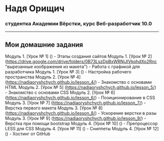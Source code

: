 # Надя Орищич
### студентка Академии Вёрстки, курс Веб-разработчик 10.0
-----
## Мои домашние задания
Модуль 1. [Урок № 1] () - Этапы создания сайтов
Модуль 1. [Урок № 2] (https://drive.google.com/drive/folders/0B73LszDpBxWRNjJlVkphdXo2Rnc "вырезанные изображения из макета") - Работа с графикой для разработчика
Модуль 1. [Урок № 3] () - Настройка рабочего пространства
Модуль 2. [Урок № 4] (https://nadiaoryshchych.github.io/lesson_4/) - Знакомство с основами HTML
Модуль 2. [Урок № 5] (https://nadiaoryshchych.github.io/lesson_5/) - Знакомство с основами CSS
Модуль 2. [Урок № 6] (https://nadiaoryshchych.github.io/lesson_6/) - Позиционирование в CSS
Модуль 3. [Урок № 7] (https://nadiaoryshchych.github.io/lesson_7/) - Верстка первого макета
Модуль 3. [Урок № 8] (https://nadiaoryshchych.github.io/lesson_8/) - Ускорение верстки в разы
Модуль 3. [Урок № 9] (https://nadiaoryshchych.github.io/lesson_9/) - Верстка при помощи bootstrap
Модуль 4. [Урок № 10] () - Препроцессор LESS для CSS
Модуль 4. [Урок № 11] () - Сниппеты
Модуль 4. [Урок № 12] () - Хостинг от GitHub
